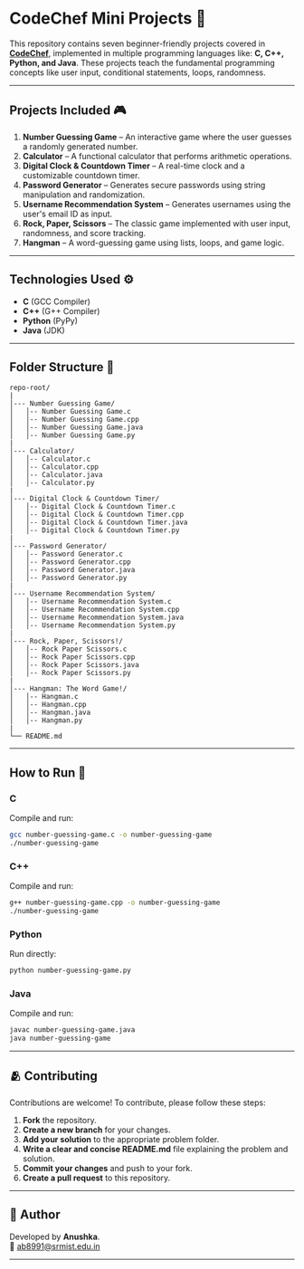 # CodeChef Mini Projects 🧩

This repository contains seven beginner-friendly projects covered in [**CodeChef**](https://www.codechef.com/dashboard), implemented in multiple programming languages like: **C, C++, Python, and Java**. These projects teach the fundamental programming concepts like user input, conditional statements, loops, randomness.

---

## Projects Included 🎮

1. **Number Guessing Game** – An interactive game where the user guesses a randomly generated number.
2. **Calculator** – A functional calculator that performs arithmetic operations.
3. **Digital Clock & Countdown Timer** – A real-time clock and a customizable countdown timer.
4. **Password Generator** – Generates secure passwords using string manipulation and randomization.
5. **Username Recommendation System** – Generates usernames using the user's email ID as input.
6. **Rock, Paper, Scissors** – The classic game implemented with user input, randomness, and score tracking.
7. **Hangman** – A word-guessing game using lists, loops, and game logic.

---

## Technologies Used ⚙

- **C** (GCC Compiler)
- **C++** (G++ Compiler)
- **Python** (PyPy)
- **Java** (JDK)

---

## Folder Structure 📂

```
repo-root/
|
│--- Number Guessing Game/
│   │-- Number Guessing Game.c
│   │-- Number Guessing Game.cpp
│   │-- Number Guessing Game.java
│   │-- Number Guessing Game.py
|
│--- Calculator/
│   │-- Calculator.c
│   │-- Calculator.cpp
│   │-- Calculator.java
│   │-- Calculator.py
|
│--- Digital Clock & Countdown Timer/
│   │-- Digital Clock & Countdown Timer.c
│   │-- Digital Clock & Countdown Timer.cpp
│   │-- Digital Clock & Countdown Timer.java
│   │-- Digital Clock & Countdown Timer.py
|
│--- Password Generator/
│   │-- Password Generator.c
│   │-- Password Generator.cpp
│   │-- Password Generator.java
│   │-- Password Generator.py
|
│--- Username Recommendation System/
│   │-- Username Recommendation System.c
│   │-- Username Recommendation System.cpp
│   │-- Username Recommendation System.java
│   │-- Username Recommendation System.py
|
│--- Rock, Paper, Scissors!/
│   │-- Rock Paper Scissors.c
│   │-- Rock Paper Scissors.cpp
│   │-- Rock Paper Scissors.java
│   │-- Rock Paper Scissors.py
|
│--- Hangman: The Word Game!/
│   │-- Hangman.c
│   │-- Hangman.cpp
│   │-- Hangman.java
│   │-- Hangman.py
|
└── README.md
```

---

## How to Run 🎯

### C
Compile and run:
   ```sh
   gcc number-guessing-game.c -o number-guessing-game
   ./number-guessing-game
   ```

### C++
Compile and run:
   ```sh
   g++ number-guessing-game.cpp -o number-guessing-game
   ./number-guessing-game
   ```

### Python
Run directly:
   ```sh
   python number-guessing-game.py
   ```

### Java
Compile and run:
   ```sh
   javac number-guessing-game.java
   java number-guessing-game
   ```

---

## 🫂 Contributing

Contributions are welcome! To contribute, please follow these steps:

1. **Fork** the repository.
2. **Create a new branch** for your changes.
3. **Add your solution** to the appropriate problem folder.
4. **Write a clear and concise README.md** file explaining the problem and solution.
5. **Commit your changes** and push to your fork.
6. **Create a pull request** to this repository.

---

## 📍 Author

Developed by **Anushka**. <br>
📧 [ab8991@srmist.edu.in](mailto:ab8991@srmist.edu.in)

---
